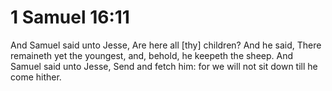 # 1 Samuel 16:11

And Samuel said unto Jesse, Are here all [thy] children? And he said, There remaineth yet the youngest, and, behold, he keepeth the sheep. And Samuel said unto Jesse, Send and fetch him: for we will not sit down till he come hither.